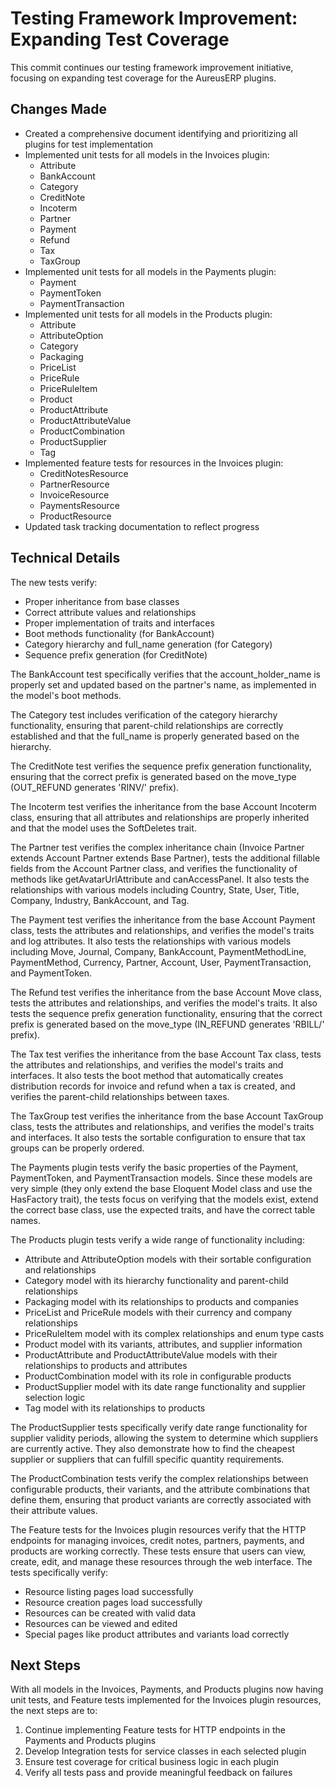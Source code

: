 # Testing Framework Improvement: Expanding Test Coverage

This commit continues our testing framework improvement initiative, focusing on expanding test coverage for the AureusERP plugins.

## Changes Made

- Created a comprehensive document identifying and prioritizing all plugins for test implementation
- Implemented unit tests for all models in the Invoices plugin:
  - Attribute
  - BankAccount
  - Category
  - CreditNote
  - Incoterm
  - Partner
  - Payment
  - Refund
  - Tax
  - TaxGroup
- Implemented unit tests for all models in the Payments plugin:
  - Payment
  - PaymentToken
  - PaymentTransaction
- Implemented unit tests for all models in the Products plugin:
  - Attribute
  - AttributeOption
  - Category
  - Packaging
  - PriceList
  - PriceRule
  - PriceRuleItem
  - Product
  - ProductAttribute
  - ProductAttributeValue
  - ProductCombination
  - ProductSupplier
  - Tag
- Implemented feature tests for resources in the Invoices plugin:
  - CreditNotesResource
  - PartnerResource
  - InvoiceResource
  - PaymentsResource
  - ProductResource
- Updated task tracking documentation to reflect progress

## Technical Details

The new tests verify:
- Proper inheritance from base classes
- Correct attribute values and relationships
- Proper implementation of traits and interfaces
- Boot methods functionality (for BankAccount)
- Category hierarchy and full_name generation (for Category)
- Sequence prefix generation (for CreditNote)

The BankAccount test specifically verifies that the account_holder_name is properly set and updated based on the partner's name, as implemented in the model's boot methods.

The Category test includes verification of the category hierarchy functionality, ensuring that parent-child relationships are correctly established and that the full_name is properly generated based on the hierarchy.

The CreditNote test verifies the sequence prefix generation functionality, ensuring that the correct prefix is generated based on the move_type (OUT_REFUND generates 'RINV/' prefix).

The Incoterm test verifies the inheritance from the base Account Incoterm class, ensuring that all attributes and relationships are properly inherited and that the model uses the SoftDeletes trait.

The Partner test verifies the complex inheritance chain (Invoice Partner extends Account Partner extends Base Partner), tests the additional fillable fields from the Account Partner class, and verifies the functionality of methods like getAvatarUrlAttribute and canAccessPanel. It also tests the relationships with various models including Country, State, User, Title, Company, Industry, BankAccount, and Tag.

The Payment test verifies the inheritance from the base Account Payment class, tests the attributes and relationships, and verifies the model's traits and log attributes. It also tests the relationships with various models including Move, Journal, Company, BankAccount, PaymentMethodLine, PaymentMethod, Currency, Partner, Account, User, PaymentTransaction, and PaymentToken.

The Refund test verifies the inheritance from the base Account Move class, tests the attributes and relationships, and verifies the model's traits. It also tests the sequence prefix generation functionality, ensuring that the correct prefix is generated based on the move_type (IN_REFUND generates 'RBILL/' prefix).

The Tax test verifies the inheritance from the base Account Tax class, tests the attributes and relationships, and verifies the model's traits and interfaces. It also tests the boot method that automatically creates distribution records for invoice and refund when a tax is created, and verifies the parent-child relationships between taxes.

The TaxGroup test verifies the inheritance from the base Account TaxGroup class, tests the attributes and relationships, and verifies the model's traits and interfaces. It also tests the sortable configuration to ensure that tax groups can be properly ordered.

The Payments plugin tests verify the basic properties of the Payment, PaymentToken, and PaymentTransaction models. Since these models are very simple (they only extend the base Eloquent Model class and use the HasFactory trait), the tests focus on verifying that the models exist, extend the correct base class, use the expected traits, and have the correct table names.

The Products plugin tests verify a wide range of functionality including:
- Attribute and AttributeOption models with their sortable configuration and relationships
- Category model with its hierarchy functionality and parent-child relationships
- Packaging model with its relationships to products and companies
- PriceList and PriceRule models with their currency and company relationships
- PriceRuleItem model with its complex relationships and enum type casts
- Product model with its variants, attributes, and supplier information
- ProductAttribute and ProductAttributeValue models with their relationships to products and attributes
- ProductCombination model with its role in configurable products
- ProductSupplier model with its date range functionality and supplier selection logic
- Tag model with its relationships to products

The ProductSupplier tests specifically verify date range functionality for supplier validity periods, allowing the system to determine which suppliers are currently active. They also demonstrate how to find the cheapest supplier or suppliers that can fulfill specific quantity requirements.

The ProductCombination tests verify the complex relationships between configurable products, their variants, and the attribute combinations that define them, ensuring that product variants are correctly associated with their attribute values.

The Feature tests for the Invoices plugin resources verify that the HTTP endpoints for managing invoices, credit notes, partners, payments, and products are working correctly. These tests ensure that users can view, create, edit, and manage these resources through the web interface. The tests specifically verify:
- Resource listing pages load successfully
- Resource creation pages load successfully
- Resources can be created with valid data
- Resources can be viewed and edited
- Special pages like product attributes and variants load correctly

## Next Steps

With all models in the Invoices, Payments, and Products plugins now having unit tests, and Feature tests implemented for the Invoices plugin resources, the next steps are to:
1. Continue implementing Feature tests for HTTP endpoints in the Payments and Products plugins
2. Develop Integration tests for service classes in each selected plugin
3. Ensure test coverage for critical business logic in each plugin
4. Verify all tests pass and provide meaningful feedback on failures
